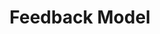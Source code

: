 ---  
schema: Feedback Model  
title: Feedback Model  
organization: Sample Department  
notes: Used in 1 lineage(s)  
resources:  
  - name: Feedback Model 
    url: abfs://system/Feedback Model 
    format : parquet  
license: None  
category:
  - Education  
maintainer: User  
maintainer_email: UserMail  
---